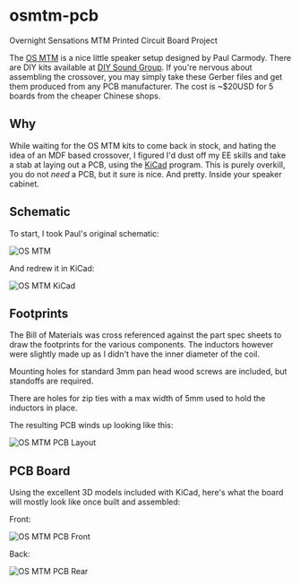 # osmtm-pcb
Overnight Sensations MTM Printed Circuit Board Project

The [OS MTM](https://sites.google.com/site/undefinition/overnightsensationmtm) is a nice little speaker setup designed by Paul Carmody.
There are DIY kits available at [DIY Sound Group](http://www.diysoundgroup.com/speaker-kits/overnight-sensation/osmtm-flat-pack.html).  If
you're nervous about assembling the crossover, you may simply take these Gerber files and get them produced from any PCB manufacturer.
The cost is ~$20USD for 5 boards from the cheaper Chinese shops.

## Why
While waiting for the OS MTM kits to come back in stock, and hating the idea of an MDF based crossover, I figured I'd dust off my EE skills
and take a stab at laying out a PCB, using the [KiCad](http://kicad-pcb.org) program.  This is purely overkill, you do not *need* a PCB, but it sure is nice.  And pretty.  Inside your
speaker cabinet.

## Schematic
To start, I took Paul's original schematic:

![OS MTM](https://sites.google.com/site/undefinition/overnightsensationmtm/Overnight%20Sensation%20MTM%20XO.jpg?attredirects=0)

And redrew it in KiCad:

![OS MTM KiCad](http://i.imgur.com/lATkkyF.png?1)

## Footprints
The Bill of Materials was cross referenced against the part spec sheets to draw the footprints for the various components.  The inductors
however were slightly made up as I didn't have the inner diameter of the coil.

Mounting holes for standard 3mm pan head wood screws are included, but standoffs are required.

There are holes for zip ties with a max width of 5mm used to hold the inductors in place.

The resulting PCB winds up looking like this:

![OS MTM PCB Layout](http://i.imgur.com/KtXjg2T.png?1)

## PCB Board

Using the excellent 3D models included with KiCad, here's what the board will mostly look like once built and assembled:

Front:

![OS MTM PCB Front](http://i.imgur.com/Cc6Nrno.png?1)

Back:

![OS MTM PCB Rear](http://i.imgur.com/qoJmYTJ.png?1)
